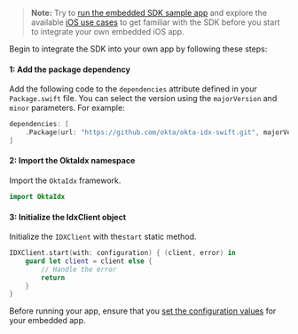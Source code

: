 > **Note:** Try to [run the embedded SDK sample app](/docs/guides/oie-embedded-common-run-samples/ios/main/#run-the-embedded-sdk-sample-app) and explore the available [iOS use cases](/docs/guides/oie-embedded-sdk-use-case-basic-sign-in/ios/main/) to get familiar with the SDK before you start to integrate your own embedded iOS app.

Begin to integrate the SDK into your own app by following these steps:

#### 1: Add the package dependency

Add the following code to the `dependencies` attribute defined in your `Package.swift` file.
You can select the version using the `majorVersion` and `minor` parameters. For example:

```swift
dependencies: [
    .Package(url: "https://github.com/okta/okta-idx-swift.git", majorVersion: <majorVersion>, minor: <minor>)
]
```

#### 2: Import the OktaIdx namespace

Import the `OktaIdx` framework.

```swift
import OktaIdx
```

#### 3: Initialize the IdxClient object

Initialize the `IDXClient` with the`start` static method.

```swift
IDXClient.start(with: configuration) { (client, error) in
    guard let client = client else {
        // Handle the error
        return
    }
}
```

Before running your app, ensure that you [set the configuration values](#set-the-configuration-values) for your embedded app.
